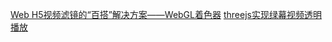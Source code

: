 [Web H5视频滤镜的“百搭”解决方案——WebGL着色器](https://cloud.tencent.com/developer/article/1356177)
[threejs实现绿幕视频透明播放](https://blog.csdn.net/mansir123/article/details/123850372)